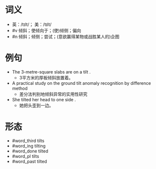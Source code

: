 # 词义
- 英：/tɪlt/； 美：/tɪlt/
- #v 倾斜；使倾向于；(使)倾侧；偏向
- #n 倾斜；倾侧；尝试；(意欲赢得某物或战胜某人的)企图
# 例句
- The 3-metre-square slabs are on a tilt .
	- 3平方米的厚板倾斜放置着。
- A practical study on the ground tilt anomaly recognition by difference method
	- 差分法判别地倾斜异常的实用性研究
- She tilted her head to one side .
	- 她把头歪到一边。
# 形态
- #word_third tilts
- #word_ing tilting
- #word_done tilted
- #word_pl tilts
- #word_past tilted
